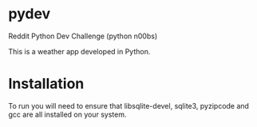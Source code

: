 pydev
=====

Reddit Python Dev Challenge (python n00bs)

This is a weather app developed in Python. 


Installation
============

To run you will need to ensure that libsqlite-devel, sqlite3, pyzipcode and gcc are all installed on your system.
